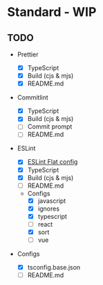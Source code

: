 # Standard - WIP

## TODO

- Prettier

  - [x] TypeScript
  - [x] Build (cjs & mjs)
  - [x] README.md

- Commitlint

  - [x] TypeScript
  - [x] Build (cjs & mjs)
  - [ ] Commit prompt
  - [ ] README.md

- ESLint

  - [x] [ESLint Flat config](https://eslint.org/docs/latest/use/configure/configuration-files-new)
  - [x] TypeScript
  - [x] Build (cjs & mjs)
  - [ ] README.md
  - Configs
    - [x] javascript
    - [x] ignores
    - [x] typescript
    - [ ] react
    - [x] sort
    - [ ] vue

- Configs

  - [x] tsconfig.base.json
  - [ ] README.md
